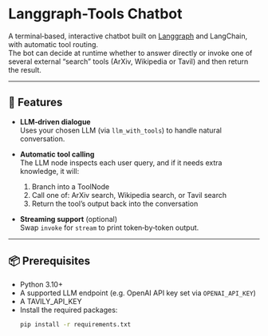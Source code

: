 # Langgraph-Tools Chatbot

A terminal‑based, interactive chatbot built on [Langgraph](https://github.com/langgraph/langgraph) and LangChain, with automatic tool routing.  
The bot can decide at runtime whether to answer directly or invoke one of several external “search” tools (ArXiv, Wikipedia or Tavil) and then return the result.

---

## 🚀 Features

- **LLM‑driven dialogue**  
  Uses your chosen LLM (via `llm_with_tools`) to handle natural conversation.
- **Automatic tool calling**  
  The LLM node inspects each user query, and if it needs extra knowledge, it will:
  1. Branch into a ToolNode  
  2. Call one of: ArXiv search, Wikipedia search, or Tavil search  
  3. Return the tool’s output back into the conversation

- **Streaming support** (optional)  
  Swap `invoke` for `stream` to print token‑by‑token output.

---

## 📦 Prerequisites

- Python 3.10+  
- A supported LLM endpoint (e.g. OpenAI API key set via `OPENAI_API_KEY`)  
- A TAVILY_API_KEY
- Install the required packages:
  ```bash
  pip install -r requirements.txt

